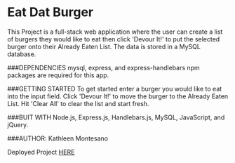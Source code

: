 # Eat Dat Burger

This Project is a full-stack web application where the user can create a list of burgers they would like to eat then click 'Devour It!' to put the selected burger onto their Already Eaten List. The data is stored in a MySQL database. 

###DEPENDENCIES
mysql, express, and express-handlebars npm packages are required for this app.

###GETTING STARTED
To get started enter a burger you would like to eat into the input field. Click 'Devour It!' to move the burger to the Already Eaten List. Hit 'Clear All' to clear the list and start fresh. 

###BUIT WITH
Node.js, Express.js, Handlebars.js, MySQL, JavaScript, and jQuery.

###AUTHOR: 
Kathleen Montesano

Deployed Project [HERE](https://thawing-dusk-85754.herokuapp.com)






